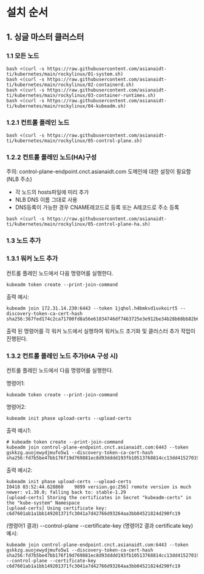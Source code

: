 # 설치 순서

## 1. 싱글 마스터 클러스터

### 1.1 모든 노드

```
bash <(curl -s https://raw.githubusercontent.com/asianaidt-ti/kubernetes/main/rockylinux/01-system.sh)
bash <(curl -s https://raw.githubusercontent.com/asianaidt-ti/kubernetes/main/rockylinux/02-containerd.sh)
bash <(curl -s https://raw.githubusercontent.com/asianaidt-ti/kubernetes/main/rockylinux/03-container-runtimes.sh)
bash <(curl -s https://raw.githubusercontent.com/asianaidt-ti/kubernetes/main/rockylinux/04-kubeadm.sh)
```

### 1.2.1 컨트롤 플레인 노드

```
bash <(curl -s https://raw.githubusercontent.com/asianaidt-ti/kubernetes/main/rockylinux/05-control-plane.sh)
```

### 1.2.2 컨트롤 플레인 노드(HA)구성

주의: control-plane-endpoint.cnct.asianaidt.com 도메인에 대한 설정이 필요함(NLB 주소)
- 각 노드의 hosts파일에 미리 추가 
- NLB DNS 이름 그대로 사용
- DNS등록이 가능한 경우 CNAME레코드로 등록 또는 A레코드로 주소 등록

```
bash <(curl -s https://raw.githubusercontent.com/asianaidt-ti/kubernetes/main/rockylinux/05-control-plane-ha.sh)
```

### 1.3 노드 추가

### 1.3.1 워커 노드 추가

컨트롤 플레인 노드에서 다음 명령어를 실행한다. 
```
kubeadm token create --print-join-command
```

출력 예시:
```
kubeadm join 172.31.14.230:6443 --token 1jqhol.h4bmkvd1uvkoirt5 --discovery-token-ca-cert-hash sha256:367fed174c2ca71700fd8a56e61034746df7463725e3e912be34b28b68bb82b6
```

출력 된 명령어를 각 워커 노드에서 실행하여 워커노드 초기화 및 클러스터 추가 작업이 진행된다.

### 1.3.2 컨트롤 플레인 노드 추가(HA 구성 시)

컨트롤 플레인 노드에서 다음 명령어를 실행한다. 

명령어1:
```
kubeadm token create --print-join-command
```
명령어2:
```
kubeadm init phase upload-certs --upload-certs
```

출력 예시1:
```
# kubeadm token create --print-join-command
kubeadm join control-plane-endpoint.cnct.asianaidt.com:6443 --token gskkzg.auojewydjmufo5w1 --discovery-token-ca-cert-hash sha256:fd7b5be47bb176f19d769881ec8d93dddd193fb10513768814cc13dd41527019
```
출력 예시2:
```
kubeadm init phase upload-certs --upload-certs
I0418 03:52:44.628860    9899 version.go:256] remote version is much newer: v1.30.0; falling back to: stable-1.29
[upload-certs] Storing the certificates in Secret "kubeadm-certs" in the "kube-system" Namespace
[upload-certs] Using certificate key:
c6d7601ab1a1bb149201371fc3041a7d42766d93264aa3bb04521824d290fc19
```

(명령어1 결과) --control-plane --certificate-key (명령어2 결과 certificate key)
예시:
```
kubeadm join control-plane-endpoint.cnct.asianaidt.com:6443 --token gskkzg.auojewydjmufo5w1 --discovery-token-ca-cert-hash sha256:fd7b5be47bb176f19d769881ec8d93dddd193fb10513768814cc13dd41527019 --control-plane --certificate-key c6d7601ab1a1bb149201371fc3041a7d42766d93264aa3bb04521824d290fc19
```
